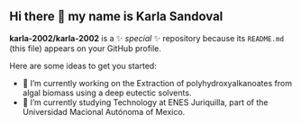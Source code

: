 ## Hi there 👋 my name is Karla Sandoval


**karla-2002/karla-2002** is a ✨ _special_ ✨ repository because its `README.md` (this file) appears on your GitHub profile.



Here are some ideas to get you started:

- 🔭 I’m currently working on  the Extraction of polyhydroxyalkanoates from algal biomass using a deep eutectic solvents.
- 🌱 I’m currently studying Technology at ENES Juriquilla, part of the Universidad Macional Autónoma of Mexico.
<!--- 👯 I’m looking to collaborate on ...
- 🤔 I’m looking for help with ...
- 💬 Ask me about ...
- 📫 How to reach me: ...
- 😄 Pronouns: ...
- ⚡ Fun fact: ...

